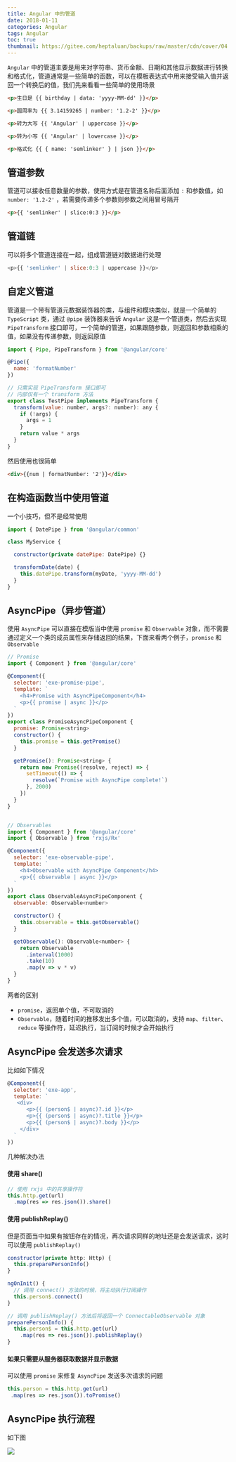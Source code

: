 ```yaml
---
title: Angular 中的管道
date: 2018-01-11
categories: Angular
tags: Angular
toc: true
thumbnail: https://gitee.com/heptaluan/backups/raw/master/cdn/cover/04.jpg
---
```


`Angular` 中的管道主要是用来对字符串、货币金额、日期和其他显示数据进行转换和格式化，管道通常是一些简单的函数，可以在模板表达式中用来接受输入值并返回一个转换后的值，我们先来看看一些简单的使用场景

<!--more-->

```html
<p>生日是 {{ birthday | data: 'yyyy-MM-dd' }}</p>

<p>圆周率为 {{ 3.14159265 | number: '1.2-2' }}</p>

<p>转为大写 {{ 'Angular' | uppercase }}</p>

<p>转为小写 {{ 'Angular' | lowercase }}</p>

<p>格式化 {{ { name: 'semlinker' } | json }}</p>
```


## 管道参数

管道可以接收任意数量的参数，使用方式是在管道名称后面添加 `:` 和参数值，如 `number: '1.2-2'` ，若需要传递多个参数则参数之间用冒号隔开


```html
<p>{{ 'semlinker' | slice:0:3 }}</p>
```




## 管道链

可以将多个管道连接在一起，组成管道链对数据进行处理

```js
<p>{{ 'semlinker' | slice:0:3 | uppercase }}</p>
```




## 自定义管道

管道是一个带有管道元数据装饰器的类，与组件和模块类似，就是一个简单的 `TypeScript` 类，通过 `@pipe` 装饰器来告诉 `Angular` 这是一个管道类，然后去实现 `PipeTransform` 接口即可，一个简单的管道，如果跟随参数，则返回和参数相乘的值，如果没有传递参数，则返回原值

```js
import { Pipe, PipeTransform } from '@angular/core'

@Pipe({
  name: 'formatNumber'
})

// 只需实现 PipeTransform 接口即可
// 内部仅有一个 transform 方法
export class TestPipe implements PipeTransform {
  transform(value: number, args?: number): any {
    if (!args) {
      args = 1
    }
    return value * args
  }
}
```

然后使用也很简单

```html
<div>{{num | formatNumber: '2'}}</div>
```


## 在构造函数当中使用管道

一个小技巧，但不是经常使用

```js
import { DatePipe } from '@angular/common'

class MyService {

  constructor(private datePipe: DatePipe) {}

  transformDate(date) {
    this.datePipe.transform(myDate, 'yyyy-MM-dd')
  }
}
```





## AsyncPipe（异步管道）

使用 `AsyncPipe` 可以直接在模版当中使用 `promise` 和 `Observable` 对象，而不需要通过定义一个类的成员属性来存储返回的结果，下面来看两个例子，`promise` 和 `Observable`

```js
// Promise
import { Component } from '@angular/core'

@Component({
  selector: 'exe-promise-pipe',
  template: `
    <h4>Promise with AsyncPipeComponent</h4>
    <p>{{ promise | async }}</p>
  `
})
export class PromiseAsyncPipeComponent {
  promise: Promise<string>
  constructor() {
    this.promise = this.getPromise()
  }

  getPromise(): Promise<string> {
    return new Promise((resolve, reject) => {
      setTimeout(() => {
        resolve(`Promise with AsyncPipe complete!`)
      }, 2000)
    })
  }
}


// Observables
import { Component } from '@angular/core'
import { Observable } from 'rxjs/Rx'

@Component({
  selector: 'exe-observable-pipe',
  template: `
    <h4>Observable with AsyncPipe Component</h4>
    <p>{{ observable | async }}</p>
  `
})
export class ObservableAsyncPipeComponent {
  observable: Observable<number>

  constructor() {
    this.observable = this.getObservable()
  }

  getObservable(): Observable<number> {
    return Observable
      .interval(1000)
      .take(10)
      .map(v => v * v)
  }
}
```

两者的区别

* `promise`，返回单个值，不可取消的
* `Observable`，随着时间的推移发出多个值，可以取消的，支持 `map`、`filter`、`reduce` 等操作符，延迟执行，当订阅的时候才会开始执行





## AsyncPipe 会发送多次请求

比如如下情况

```js
@Component({
  selector: 'exe-app',
  template: `
   <div>
      <p>{{ (person$ | async)?.id }}</p>
      <p>{{ (person$ | async)?.title }}</p>
      <p>{{ (person$ | async)?.body }}</p>
    </div>
  `
})
```

几种解决办法

#### 使用 share()

```js
// 使用 rxjs 中的共享操作符
this.http.get(url)
  .map(res => res.json()).share()
```


#### 使用 publishReplay()

但是页面当中如果有按钮存在的情况，再次请求同样的地址还是会发送请求，这时可以使用 `publishReplay()`

```js
constructor(private http: Http) {
  this.preparePersonInfo()
}

ngOnInit() {
  // 调用 connect() 方法的时候，将主动执行订阅操作
  this.person$.connect()
}

// 调用 publishReplay() 方法后将返回一个 ConnectableObservable 对象
preparePersonInfo() {
  this.person$ = this.http.get(url)
    .map(res => res.json()).publishReplay()
}
```


#### 如果只需要从服务器获取数据并显示数据

可以使用 `promise` 来修复 `AsyncPipe` 发送多次请求的问题

```js
this.person = this.http.get(url)
 .map(res => res.json()).toPromise()
```



## AsyncPipe 执行流程

如下图

![](https://gitee.com/heptaluan/backups/raw/master/cdn/angular/04-01.png)
